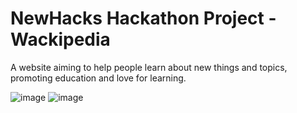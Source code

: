 ﻿# NewHacks Hackathon Project - Wackipedia
A website aiming to help people learn about new things and topics, promoting education and love for learning.

![image](https://user-images.githubusercontent.com/117529551/221253144-a35634fd-a10a-42c3-b35b-6ed0adcfae4c.png)
![image](https://user-images.githubusercontent.com/117529551/221253215-bc2f74b4-2c42-4c31-8893-aaed8b9fc320.png)
